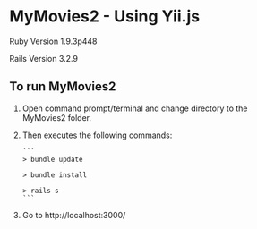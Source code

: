 MyMovies2 - Using Yii.js
========================
Ruby Version 1.9.3p448

Rails Version 3.2.9

To run MyMovies2
----------------
1. Open command prompt/terminal and change directory to the MyMovies2 folder.
2. Then executes the following commands:
       
       ```
       > bundle update

       > bundle install
       
       > rails s
       ```
       
3. Go to http://localhost:3000/
